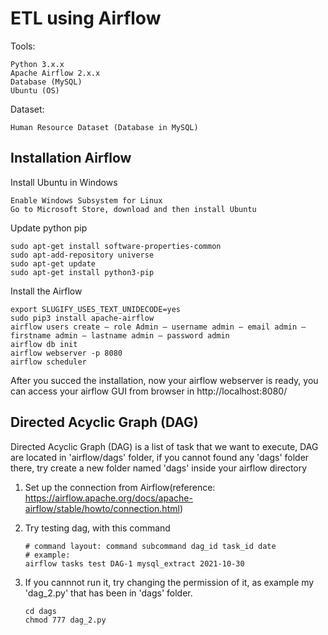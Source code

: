 
# ETL using Airflow
Tools:

    Python 3.x.x
    Apache Airflow 2.x.x
    Database (MySQL)
    Ubuntu (OS)
    
Dataset:

    Human Resource Dataset (Database in MySQL)

## Installation Airflow 
Install Ubuntu in Windows

    Enable Windows Subsystem for Linux
    Go to Microsoft Store, download and then install Ubuntu
    
Update python pip
    
    sudo apt-get install software-properties-common
    sudo apt-add-repository universe
    sudo apt-get update
    sudo apt-get install python3-pip
    
Install the Airflow

    export SLUGIFY_USES_TEXT_UNIDECODE=yes
    sudo pip3 install apache-airflow
    airflow users create — role Admin — username admin — email admin — firstname admin — lastname admin — password admin
    airflow db init
    airflow webserver -p 8080
    airflow scheduler
    
After you succed the installation, now your airflow webserver is ready, you can access your airflow GUI from browser in http://localhost:8080/

## Directed Acyclic Graph (DAG) 
Directed Acyclic Graph (DAG) is a list of task that we want to execute, DAG are located in 'airflow/dags' folder, if you cannot found any 'dags' folder there, try create a new folder named 'dags' inside your airflow directory
    
1. Set up the connection from Airflow(reference: https://airflow.apache.org/docs/apache-airflow/stable/howto/connection.html)
2. Try testing dag, with this command
       
       # command layout: command subcommand dag_id task_id date
       # example:
       airflow tasks test DAG-1 mysql_extract 2021-10-30
   
3. If you cannnot run it, try changing the permission of it, as example my 'dag_2.py' that has been in 'dags' folder.
     
       cd dags
       chmod 777 dag_2.py

